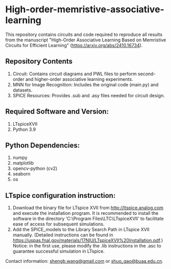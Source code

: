 # High-order-memristive-associative-learning
This repository contains circuits and code required to reproduce all results from the manuscript "High-Order Associative Learning Based on Memristive Circuits for Efficient Learning" (https://arxiv.org/abs/2410.16734).

## Repository Contents
1. Circuit: Contains circuit diagrams and PWL files to perform second-order and higher-order associative learning experiments.
2. MNN for Image Recognition: Includes the original code (main.py) and datasets.
3. SPICE Resources: Provides .sub and .asy files needed for circuit design.

## Required Software and Version:
1. LTspiceXVII
2. Python 3.9

## Python Dependencies:
1. numpy
2. matplotlib
3. opencv-python (cv2)
4. seaborn
5. os

## LTspice configuration instruction:
1. Download the binary file for LTspice XVII from http://ltspice.analog.com and execute the installation program. It is recommended to install the software in the directory 'C:\Program Files\LTC\LTspiceXVII' to facilitate ease of access for subsequent simulations.
2. Add the SPICE_models to the Library Search Path in LTspice XVII manually. (Detailed instructions can be found in https://uspas.fnal.gov/materials/17NIU/LTspiceXVII%20Installation.pdf.) Notice: in the first use, please modify the .lib instructions in the .asc to guarantee successful simulation in LTspice.

Contact information: shengb.wang@gmail.com or shuo_gao@buaa.edu.cn.